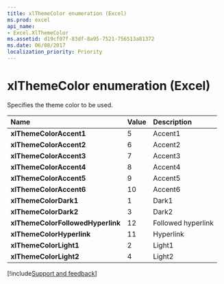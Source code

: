 ```yaml
---
title: xlThemeColor enumeration (Excel)
ms.prod: excel
api_name:
- Excel.XlThemeColor
ms.assetid: d19cf07f-83df-8a95-7521-756513a81372
ms.date: 06/08/2017
localization_priority: Priority
---
```



# xlThemeColor enumeration (Excel)

Specifies the theme color to be used.



|Name|Value|Description|
|:-----|:-----|:-----|
| **xlThemeColorAccent1**|5|Accent1|
| **xlThemeColorAccent2**|6|Accent2|
| **xlThemeColorAccent3**|7|Accent3|
| **xlThemeColorAccent4**|8|Accent4|
| **xlThemeColorAccent5**|9|Accent5|
| **xlThemeColorAccent6**|10|Accent6|
| **xlThemeColorDark1**|1|Dark1|
| **xlThemeColorDark2**|3|Dark2|
| **xlThemeColorFollowedHyperlink**|12|Followed hyperlink|
| **xlThemeColorHyperlink**|11|Hyperlink|
| **xlThemeColorLight1**|2|Light1|
| **xlThemeColorLight2**|4|Light2|

[!include[Support and feedback](~/includes/feedback-boilerplate.md)]